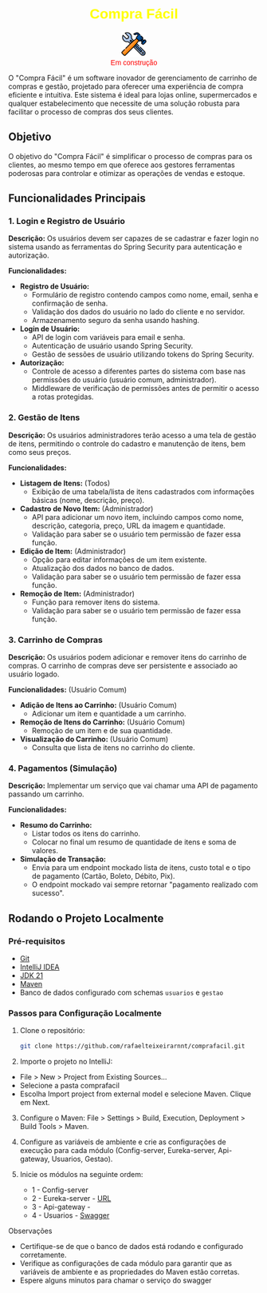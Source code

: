 <h1 align="center" style="font-family: Arial, sans-serif; color: #FFFF00;">
  Compra Fácil
</h1>

<p align="center">
  <img src="images/img.png" style="width: 50px; height: auto;" alt="Símbolo de em construção"/> <br />
<span style="font-family: Arial, sans-serif; color: #FF0000;">Em construção</span>
</p>

O "Compra Fácil" é um software inovador de gerenciamento de carrinho de compras e gestão, projetado para oferecer uma
experiência de compra eficiente e intuitiva. Este sistema é ideal para lojas online, supermercados e qualquer
estabelecimento que necessite de uma solução robusta para facilitar o processo de compras dos seus clientes.

## Objetivo

O objetivo do "Compra Fácil" é simplificar o processo de compras para os clientes, ao mesmo tempo em que oferece aos
gestores ferramentas poderosas para controlar e otimizar as operações de vendas e estoque.

## Funcionalidades Principais

### 1. Login e Registro de Usuário

**Descrição:** Os usuários devem ser capazes de se cadastrar e fazer login no sistema usando as ferramentas do Spring
Security para autenticação e autorização.

**Funcionalidades:**

- **Registro de Usuário:**
    - Formulário de registro contendo campos como nome, email, senha e confirmação de senha.
    - Validação dos dados do usuário no lado do cliente e no servidor.
    - Armazenamento seguro da senha usando hashing.
- **Login de Usuário:**
    - API de login com variáveis para email e senha.
    - Autenticação de usuário usando Spring Security.
    - Gestão de sessões de usuário utilizando tokens do Spring Security.
- **Autorização:**
    - Controle de acesso a diferentes partes do sistema com base nas permissões do usuário (usuário comum,
      administrador).
    - Middleware de verificação de permissões antes de permitir o acesso a rotas protegidas.

### 2. Gestão de Itens

**Descrição:** Os usuários administradores terão acesso a uma tela de gestão de itens, permitindo o controle do cadastro
e manutenção de itens, bem como seus preços.

**Funcionalidades:**

- **Listagem de Itens:** (Todos)
    - Exibição de uma tabela/lista de itens cadastrados com informações básicas (nome, descrição, preço).
- **Cadastro de Novo Item:** (Administrador)
    - API para adicionar um novo item, incluindo campos como nome, descrição, categoria, preço, URL da imagem e
      quantidade.
    - Validação para saber se o usuário tem permissão de fazer essa função.
- **Edição de Item:** (Administrador)
    - Opção para editar informações de um item existente.
    - Atualização dos dados no banco de dados.
    - Validação para saber se o usuário tem permissão de fazer essa função.
- **Remoção de Item:** (Administrador)
    - Função para remover itens do sistema.
    - Validação para saber se o usuário tem permissão de fazer essa função.

### 3. Carrinho de Compras

**Descrição:** Os usuários podem adicionar e remover itens do carrinho de compras. O carrinho de compras deve ser
persistente e associado ao usuário logado.

**Funcionalidades:** (Usuário Comum)

- **Adição de Itens ao Carrinho:** (Usuário Comum)
    - Adicionar um item e quantidade a um carrinho.
- **Remoção de Itens do Carrinho:** (Usuário Comum)
    - Remoção de um item e de sua quantidade.
- **Visualização do Carrinho:** (Usuário Comum)
    - Consulta que lista de itens no carrinho do cliente.

### 4. Pagamentos (Simulação)

**Descrição:** Implementar um serviço que vai chamar uma API de pagamento passando um carrinho.

**Funcionalidades:**

- **Resumo do Carrinho:**
    - Listar todos os itens do carrinho.
    - Colocar no final um resumo de quantidade de itens e soma de valores.
- **Simulação de Transação:**
    - Envia para um endpoint mockado lista de itens, custo total e o tipo de pagamento (Cartão, Boleto, Débito, Pix).
    - O endpoint mockado vai sempre retornar "pagamento realizado com sucesso".

## Rodando o Projeto Localmente

### Pré-requisitos

- [Git](https://git-scm.com/)
- [IntelliJ IDEA](https://www.jetbrains.com/idea/)
- [JDK 21](https://www.oracle.com/java/technologies/downloads/#java21)
- [Maven](https://maven.apache.org/)
- Banco de dados configurado com schemas `usuarios` e `gestao`

### Passos para Configuração Localmente

1. Clone o repositório:
   ```sh
   git clone https://github.com/rafaelteixeirarnnt/comprafacil.git
   ```
2.	Importe o projeto no IntelliJ:
* File > New > Project from Existing Sources...
* Selecione a pasta comprafacil
* Escolha Import project from external model e selecione Maven. Clique em Next.

3.	Configure o Maven:
	File > Settings > Build, Execution, Deployment > Build Tools > Maven.

4.	Configure as variáveis de ambiente e crie as configurações de execução para cada módulo (Config-server, Eureka-server, Api-gateway, Usuarios, Gestao).

5. Inicie os módulos na seguinte ordem:
   * 1 - Config-server
   * 2 - Eureka-server - [URL](http://localhost:8761/)
   * 3 - Api-gateway - 
   * 4 - Usuarios - [Swagger](http://localhost:8080/usuarios/swagger-ui/index.html)

Observações

* Certifique-se de que o banco de dados está rodando e configurado corretamente.
* Verifique as configurações de cada módulo para garantir que as variáveis de ambiente e as propriedades do Maven estão corretas.
* Espere alguns minutos para chamar o serviço do swagger